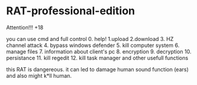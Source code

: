 # RAT-professional-edition
Attention!!! +18

you can use cmd and full control
0. help!
1.upload
2.download
3. HZ channel attack
4. bypass windows defender
5. kill computer system
6. manage files
7. information about client's pc
8. encryption
9. decryption
10. persistance
11. kill regedit
12. kill task manager
and other usefull functions

this RAT is dangereous. it can led to damage human sound function (ears) and also might k*ll human. 
